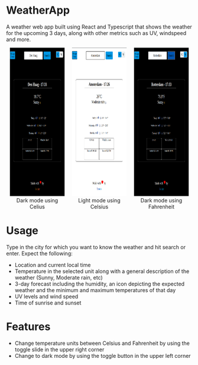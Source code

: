 # WeatherApp
A weather web app built using React and Typescript that shows the weather for the upcoming 3 days, along with other metrics such as UV, windspeed and more.
<div style="display: flex; justify-content: center;">

<figure style="margin: 0 10px; text-align: center;">
    <img src="src/assets/AppPreviewDarkCelsius.png" width="250" height="400">
        <figcaption>Dark mode using Celius</figcaption>
</figure>

<figure style="margin: 0 10px; text-align: center;">
    <img src="src/assets/AppPreviewDefault.png" width="250" height="400">
        <figcaption>Light mode using Celsius</figcaption>
</figure>

<figure style="margin: 0 10px; text-align: center;">
    <img src="src/assets/AppPreviewDarkFahrenheit.png" width="250" height="400">
        <figcaption>Dark mode using Fahrenheit</figcaption>
</figure>

</div>


# Usage
Type in the city for which you want to know the weather and hit search or enter. Expect the following:
- Location and current local time
- Temperature in the selected unit along with a general description of the weather (Sunny, Moderate rain, etc)
- 3-day forecast including the humidity, an icon depicting the expected weather and the minimum and maximum temperatures of that day
- UV levels and wind speed
- Time of sunrise and sunset


# Features 
- Change temperature units between Celsius and Fahrenheit by using the toggle slide in the upper right corner
- Change to dark mode by using the toggle button in the upper left corner
